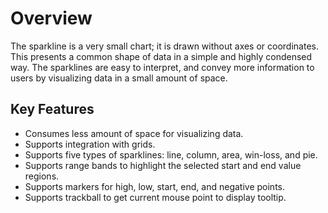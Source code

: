 # Overview

The sparkline is a very small chart; it is drawn without axes or coordinates. This presents a common shape of data in a simple and highly condensed way. The sparklines are easy to interpret, and convey more information to users by visualizing data in a small amount of space.

## Key Features

* Consumes less amount of space for visualizing data.
* Supports integration with grids.
* Supports five types of sparklines: line, column, area, win-loss, and pie.
* Supports range bands to highlight the selected start and end value regions.
* Supports markers for high, low, start, end, and negative points.
* Supports trackball to get current mouse point to display tooltip.
